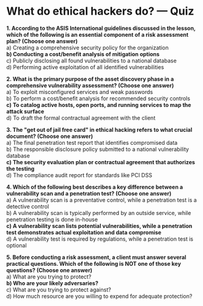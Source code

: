 # What do ethical hackers do? — Quiz

**1. According to the ASIS International guidelines discussed in the lesson, which of the following is an essential component of a risk assessment plan? (Choose one answer)**\
a) Creating a comprehensive security policy for the organization \
**b) Conducting a cost/benefit analysis of mitigation options** \
c) Publicly disclosing all found vulnerabilities to a national database \
d) Performing active exploitation of all identified vulnerabilities

**2. What is the primary purpose of the asset discovery phase in a comprehensive vulnerability assessment? (Choose one answer)**\
a) To exploit misconfigured services and weak passwords \
b) To perform a cost/benefit analysis for recommended security controls \
**c) To catalog active hosts, open ports, and running services to map the attack surface**\
d) To draft the formal contractual agreement with the client

**3. The "get out of jail free card" in ethical hacking refers to what crucial document? (Choose one answer)**\
a) The final penetration test report that identifies compromised data \
b) The responsible disclosure policy submitted to a national vulnerability database \
**c) The security evaluation plan or contractual agreement that authorizes the testing** \
d) The compliance audit report for standards like PCI DSS

**4. Which of the following best describes a key difference between a vulnerability scan and a penetration test? (Choose one answer)**\
a) A vulnerability scan is a preventative control, while a penetration test is a detective control\
b) A vulnerability scan is typically performed by an outside service, while penetration testing is done in-house \
**c) A vulnerability scan lists potential vulnerabilities, while a penetration test demonstrates actual exploitation and data compromise** \
d) A vulnerability test is required by regulations, while a penetration test is optional

**5. Before conducting a risk assessment, a client must answer several practical questions. Which of the following is NOT one of those key questions? (Choose one answer)**\
a) What are you trying to protect?\
**b) Who are your likely adversaries?**\
c) What are you trying to protect against?\
d) How much resource are you willing to expend for adequate protection?
